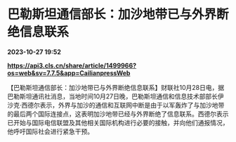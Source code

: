 # 巴勒斯坦通信部长：加沙地带已与外界断绝信息联系

**2023-10-27 19:52**

**https://api3.cls.cn/share/article/1499966?os=web&sv=7.7.5&app=CailianpressWeb**

【巴勒斯坦通信部长：加沙地带已与外界断绝信息联系】财联社10月28日电，据巴勒斯坦通讯社消息，当地时间10月27日晚，巴勒斯坦通信和信息技术部部长伊沙克·西德尔表示，外界与加沙的通信和互联网中断是由于以军轰炸了与加沙地带的最后两个国际连接点，这表明加沙地带已经与外界断绝了信息联系。西德尔表示已开始与国际电信联盟及其他相关国际机构进行必要的接触，并向他们通报情况，他呼吁国际社会进行紧急干预。